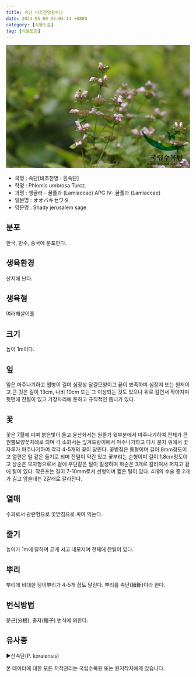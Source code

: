 ```yaml
---
title: 속단_비추천명흰속단
date: 2024-05-09 03:04:14 +0800
category: [식물도감]
tag: [식물도감]
---
```




![속단[비추천명 : 흰속단]](/assets/img/fileUpload/plants/basic/Labiatae/Phlomis/16026/1_th2.JPG)
- 국명 : 속단[비추천명 : 흰속단]
- 학명 : Phlomis umbrosa Turcz.
- 과명 : 앵글러 - 꿀풀과 (Lamiaceae) APG Ⅳ- 꿀풀과 (Lamiaceae)
- 일본명 : オオバキセワタ
- 영문명 : Shady jerusalem sage


## 분포
한국, 만주, 중국에 분포한다.
## 생육환경
산지에 난다.
## 생육형
여러해살이풀
## 크기
높이 1m이다.
## 잎
잎은 마주나기하고 엽병이 길며 심장상 달걀모양이고 끝이 뾰족하며 심장저 또는 원저이고 큰 것은 길이 13cm, 나비 10cm 또는 그 이상되는 것도 있으나 위로 갈면서 작아지며 뒷면에 잔털이 있고 가장자리에 둔하고 규칙적인 톱니가 있다.
## 꽃
꽃은 7월에 피며 붉은빛이 돌고 윤산화서는 원줄기 윗부분에서 마주나기하여 전체가 큰 원뿔모양꽃차례로 되며 각 소화서는 잎겨드랑이에서 마주나기하고 다시 분지 위에서 꽃자루가 마주나기하여 각각 4-5개의 꽃이 달린다. 꽃받침은 통형이며 길이 8mm정도이고 열편은 털 같은 돌기로 되며 잔털이 약간 있고 꽃부리는 순형이며 길이 1.8cm정도이고 상순은 모자형으로서 겉에 우단같은 털이 밀생하며 하순은 3개로 갈라져서 퍼지고 겉에 털이 있다. 작은포는 길이 7-10mm로서 선형이며 짧은 털이 있다. 4개의 수술 중 2개가 길고 암술대는 2갈래로 갈라진다.
## 열매
수과로서 광란형으로 꽃받침으로 싸여 익는다.
## 줄기
높이가 1m에 달하며 곧게 서고 네모지며 전체에 잔털이 있다.
## 뿌리
뿌리에 비대한 덩이뿌리가 4-5개 정도 달린다. 뿌리를 속단(續斷)이라 한다.
## 번식방법
분근(分根), 종자(種子) 번식에 의한다.
## 유사종
▶산속단(P. koraiensis)






본 데이터에 대한 모든 저작권리는 국립수목원 또는 원저작자에게 있습니다.
